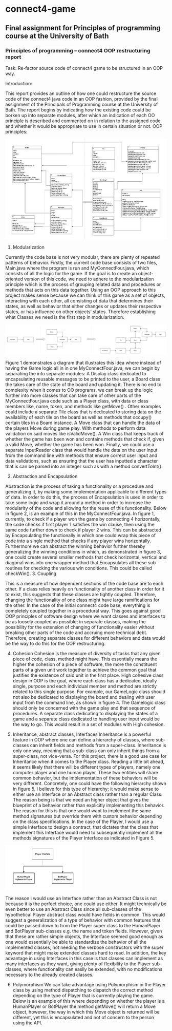 # connect4-game

## Final assignment for Principles of programming course at the University of Bath

### Principles of programming – connect4 OOP restructuring report 

Task: Re-factor source code of connect4 game to be structured in an OOP way.

Introduction:

This report provides an outline of how one could restructure the source code of the connect4 java code in an OOP fashion, provided by the final assignment of the Principals of Programming course at the University of Bath. The report begins by indicating how the existing code could be borken up into separate modules, after which an indication of each OO principle is described and commented on in relation to the assigned code and whether it would be appropriate to use in certain situation or not.
OOP principles:

![](images/class-diagram.png)

1.	Modularization

Currently the code base is not very modular, there are  plenty of repeated patterns of behavior. Firstly, the current code base consists of two files, Main.java where the program is run and MyConnectFour.java, which consists of all the logic for the game. If the goal is to create an object-oriented version of this code, we need to adhere to the modularization principle which is the process of grouping related data and procedures or methods that acts on this data together. Using an OOP approach to this project makes sense because we can think of this game as a set of objects, interacting with each other, all consisting of data that determines their states, as well as behavior that either changes or updates their respective states, or has influence on other objects’ states. Therefore establishing what Classes we need is the first step in modularization. 

![](images/Picture1.png)

Figure 1 demonstrates a diagram that illustrates this idea where instead of having the Game logic all in in one MyConnectFour.java, we can begin by separating the into separate modules: A Display class dedicated to encapsulating reusable messages to be printed to the user, a Board class the takes care of the state of the board and updating it. There is no end to complexity when it comes to OO programs, we can break up the logic further into more classes that can take care of other parts of the MyConnectFour.java code such as a Player class, with data or class members like, name, token, and methods like getMove() . Other examples could include a separate Tile class that is dedicated to storing data on the availability of each tile on the board as well as methods that occupy() certain tiles in a Board instance. A Move class that can handle the data of the players Move during game play. With methods to perform data validation on said moves like isValidMove(). A Win class that keeps track of whether the game has been won and contains methods that check if, given a valid Move, whether the game has been won. Finally, we could use a separate InputReader class that would handle the data on the user input from the command line with methods that ensure correct user input and data validations, such as ensuring that the user has inputted a character that is can be parsed into an integer such as with a method convertToInt().



2.	Abstraction and Encapsulation

Abstraction is the process of taking a functionality or a procedure and generalizing it, by making some implementation applicable to different types of data. In order to do this, the process of Encapsulation is used in order to take some logic and wrap it around a method in order to increase the modularity of the code and allowing for the reuse of this functionality. Below in figure 2, is an example of this in the MyConnectFour.java. In figure 1, currently, to check if a player won the game by connecting 4 horizontally, the code checks if first player 1 satisfies the win clause, then using the same code further down to check if player 2 wins. 
This can be abstracted by Encapsulating the functionally in which one could wrap this piece of code into a single method that checks if any player wins horizontally. Furthermore we can abstract  the winning behavior further thereby generalizing the winning conditions in which, as demonstrated in figure 3, one could create several smaller methods that check horizontal, vertical and diagonal wins into one wrapper method that Encapsulates all these sub routines for checking the various win conditions. This could be called checkWin(). 
3.	Coupling

This is a measure of how dependent sections of the code base are to each other. If a class relies heavily on functionality of another class in order for it to exist, this suggests that these classes are tightly coupled. Therefore, changing the functionality of one class might have large ramifications for the other. In the case of the initial connect4 code base, everything is completely coupled together in a procedural way. This goes against good OOP principles of software design where we want classes and interfaces to be as loosely coupled as possible; in separate classes, making the possibility for the extension of changing of functionality easier without breaking other parts of the code and accruing more technical debt. Therefore, creating separate classes for different behaviors and data would be the way to do this for the OOP restructuring. 

4.	Cohesion
Cohesion is the measure of diversity of tasks that any given piece of code, class, method might have. This essentially means the higher the cohesion of a piece of software, the more the constituent parts of a given unit work together to achieve the common goal that justifies the existence of said unit in the first place. High cohesive class design in OOP is the goal, where each class has a dedicated, ideally single, purpose and each individual member and method are strictly related to this single purpose. For example, our GameLogic class should not also be dedicated to displaying the board and dealing with user input from the command line, as shown in figure 4. The Gamelogic class should only be concerned with the game play and that sequence of procedures. A separate class dedicating to displaying the states of a game and a separate class dedicated to handling user input would be the way to go. This would result in a set of modules with High cohesion.

5.	Inheritance, abstract classes, Interfaces
Inheritance is a powerful feature in OOP where one can define a hierarchy of classes, where sub-classes can inherit fields and methods from a super-class. Inheritance is only one way, meaning that a sub-class can only inherit things from a super-class, not vice-versa. For this project, there is a good use case for Inheritance when it comes to the Player class. Reading a little bit ahead, it seems likely that there will be different types of players, namely one computer player and one human player. These two entities will share common behavior, but the implementation of these behaviors will be very different. Concretely, one could have the following hierarchy shown in figure 5.
I believe for this type of hierarchy; it would make sense to either use an Interface or an Abstract class rather than a regular Class. The reason being is that we need an higher object that gives the blueprint of a behavior rather than explicitly implementing this behavior. The reason for this is that one would want to implement the same method signatures but override them with custom behavior depending on the class specifications. In the case of the Player, I would use a simple Interface to design a contract, that dictates that the class that implement this Interface would need to subsequently implement all the methods signatures of the Player Interface as indicated in Figure 5.

![](images/Picture2.png)

The reason I would use an Interface rather than an Abstract Class is not because it is the perfect choice, one could use either. It might technically be even better to use an Abstract Class since all sub-classes of the hypothetical Player abstract class would have fields in common. This would suggest a generalization of a type of behavior with common features that could be passed down to from the Player super class to the HumanPlayer and BotPlayer sub-classes e.g. the name and token fields. However, given that these are rather simple objects, the Interface seemed good enough as one would essentially be able to standardize the behavior of all the implemented classes, not needing the verbose constructors with the super keyword that might make extended classes hard to read. In addition, the key advantage in using Interfaces in this case is that classes can implement as many interfaces as they want, giving plenty of flexibility to the Player sub-classes, where functionality can easily be extended, with no modifications necessary to the already created classes. 

6.	Polymorphism
We can take advantage using Polymorphism in the Player class by using method dispatching to dispatch the correct method depending on the type of Player that is currently playing the game. Below is an example of this where depending on whether the player is a HumanPlayer or BotPlayer the method getMove() will return a Move object, however, the way in which this Move object is returned will be different, yet this is encapsulated and not of concern to the person using the API.


